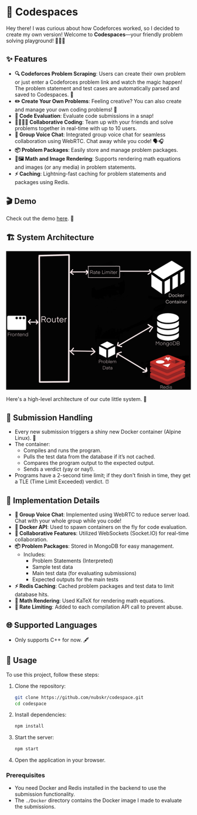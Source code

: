 # 🎉 Codespaces

Hey there! I was curious about how Codeforces worked, so I decided to create my own version! Welcome to **Codespaces**—your friendly problem solving playground! 🧑‍💻✨

## ✨ Features

- **🔍 Codeforces Problem Scraping**: Users can create their own problem or just enter a Codeforces problem link and watch the magic happen! The problem statement and test cases are automatically parsed and saved to Codespaces. 🌟
- **✏️ Create Your Own Problems**: Feeling creative? You can also create and manage your own coding problems! 🎨
- **🚀 Code Evaluation**: Evaluate code submissions in a snap!
- **👩‍💻👨‍💻 Collaborative Coding**: Team up with your friends and solve problems together in real-time with up to 10 users. 
- **🎤 Group Voice Chat**: Integrated group voice chat for seamless collaboration using WebRTC. Chat away while you code! 🗣️🎧
- **📦 Problem Packages**: Easily store and manage problem packages.
- **🧮🖼️ Math and Image Rendering**: Supports rendering math equations and images (or any media) in problem statements.
- **⚡ Caching**: Lightning-fast caching for problem statements and packages using Redis.

## 🎬 Demo

Check out the demo [here](https://www.youtube.com/watch?v=9eF_-2vc_9s). 🍿

## 🏗️ System Architecture

![Architecture](./architecture.jpg)

Here's a high-level architecture of our cute little system. 🥰

## 📝 Submission Handling

- Every new submission triggers a shiny new Docker container (Alpine Linux). 🐳
- The container:
  - Compiles and runs the program.
  - Pulls the test data from the database if it’s not cached.
  - Compares the program output to the expected output.
  - Sends a verdict (yay or nay!).
- Programs have a 2-second time limit; if they don't finish in time, they get a TLE (Time Limit Exceeded) verdict. ⏰

## 🔧 Implementation Details

- **🎤 Group Voice Chat**: Implemented using WebRTC to reduce server load. Chat with your whole group while you code!
- **🐳 Docker API**: Used to spawn containers on the fly for code evaluation.
- **🤝 Collaborative Features**: Utilized WebSockets (Socket.IO) for real-time collaboration.
- **📦 Problem Packages**: Stored in MongoDB for easy management.
  - Includes:
    - Problem Statements (Interpreted)
    - Sample test data
    - Main test data (for evaluating submissions)
    - Expected outputs for the main tests
- **⚡ Redis Caching**: Cached problem packages and test data to limit database hits.
- **🧮 Math Rendering**: Used KaTeX for rendering math equations.
- **🚫 Rate Limiting**: Added to each compilation API call to prevent abuse.

## 🌐 Supported Languages

- Only supports C++ for now. 🖋️

## 🚀 Usage

To use this project, follow these steps:

1. Clone the repository:
   ```sh
   git clone https://github.com/nubskr/codespace.git
   cd codespace
   ```
2. Install dependencies:
   ```sh
   npm install
   ```
3. Start the server:
   ```sh
   npm start
   ```
4. Open the application in your browser.

### Prerequisites

- You need Docker and Redis installed in the backend to use the submission functionality.
- The `./Docker` directory contains the Docker image I made to evaluate the submissions.
